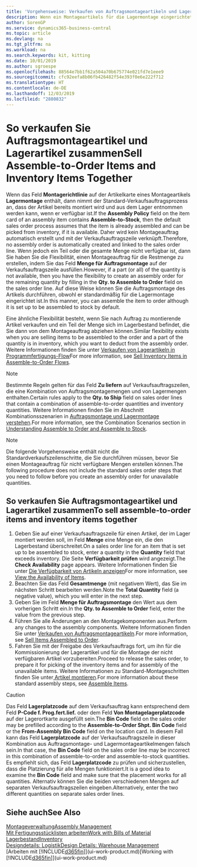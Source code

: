 ```yaml
---
title: 'Vorgehensweise: Verkaufen von Auftragsmontageartikeln und Lagerartikeln zusammen | Microsoft Docs'
description: Wenn ein Montageartikels für die Lagermontage eingerichtet ist, dann nimmt der Standard-Verkaufsauftragsprozess an, dass der Artikel bereits montiert wird und aus dem Lager entnommen werden kann, wenn er verfügbar ist. Wenn jedoch ein Teil oder die gesamte Menge nicht verfügbar ist, dann Sie haben Sie die Flexibilität, einen Montageauftrag für die Restmenge dynamisch zu erstellen.
author: SorenGP
ms.service: dynamics365-business-central
ms.topic: article
ms.devlang: na
ms.tgt_pltfrm: na
ms.workload: na
ms.search.keywords: kit, kitting
ms.date: 10/01/2019
ms.author: sgroespe
ms.openlocfilehash: 88564e7bb1f62a504a70b675774e021fd7e1eee9
ms.sourcegitcommit: cfc92eefa8b06fb426482f54e393f0e6e222f712
ms.translationtype: HT
ms.contentlocale: de-DE
ms.lasthandoff: 12/03/2019
ms.locfileid: "2880832"
---
```

# <a name="sell-assemble-to-order-items-and-inventory-items-together"></a><span data-ttu-id="d4818-104">So verkaufen Sie Auftragsmontageartikel und Lagerartikel zusammen</span><span class="sxs-lookup"><span data-stu-id="d4818-104">Sell Assemble-to-Order Items and Inventory Items Together</span></span>
<span data-ttu-id="d4818-105">Wenn das Feld **Montagerichtlinie** auf der Artikelkarte eines Montageartikels **Lagermontage** enthält, dann nimmt der Standard-Verkaufsauftragsprozess an, dass der Artikel bereits montiert wird und aus dem Lager entnommen werden kann, wenn er verfügbar ist.</span><span class="sxs-lookup"><span data-stu-id="d4818-105">If the **Assembly Policy** field on the item card of an assembly item contains **Assemble-to-Stock**, then the default sales order process assumes that the item is already assembled and can be picked from inventory, if it is available.</span></span> <span data-ttu-id="d4818-106">Daher wird kein Montageauftrag automatisch erstellt und mit der Verkaufsauftragszeile verknüpft.</span><span class="sxs-lookup"><span data-stu-id="d4818-106">Therefore, no assembly order is automatically created and linked to the sales order line.</span></span> <span data-ttu-id="d4818-107">Wenn jedoch ein Teil oder die gesamte Menge nicht verfügbar ist, dann Sie haben Sie die Flexibilität, einen Montageauftrag für die Restmenge zu erstellen, indem Sie das Feld **Menge für Auftragsmontage** auf der Verkaufsauftragszeile ausfüllen.</span><span class="sxs-lookup"><span data-stu-id="d4818-107">However, if a part (or all) of the quantity is not available, then you have the flexibility to create an assembly order for the remaining quantity by filling in the **Qty. to Assemble to Order** field on the sales order line.</span></span> <span data-ttu-id="d4818-108">Auf diese Weise können Sie die Auftragsmontage des Artikels durchführen, obwohl er standardmäßig für die Lagermontage eingerichtet ist.</span><span class="sxs-lookup"><span data-stu-id="d4818-108">In this manner, you can assemble the item to order although it is set up to be assembled to stock by default.</span></span>  

<span data-ttu-id="d4818-109">Eine ähnliche Flexibilität besteht, wenn Sie nach Auftrag zu montierende Artikel verkaufen und ein Teil der Menge sich im Lagerbestand befindet, die Sie dann von dem Montageauftrag abziehen können.</span><span class="sxs-lookup"><span data-stu-id="d4818-109">Similar flexibility exists when you are selling items to be assembled to the order and a part of the quantity is in inventory, which you want to deduct from the assembly order.</span></span> <span data-ttu-id="d4818-110">Weitere Informationen finden Sie unter [Verkaufen von Lagerartikeln in Programmfertigungs-Flow](assembly-how-to-sell-inventory-items-in-assemble-to-order-flows.md)</span><span class="sxs-lookup"><span data-stu-id="d4818-110">For more information, see [Sell Inventory Items in Assemble-to-Order Flows](assembly-how-to-sell-inventory-items-in-assemble-to-order-flows.md).</span></span>  

> [!NOTE]  
>  <span data-ttu-id="d4818-111">Bestimmte Regeln gelten für das Feld **Zu liefern** auf Verkaufsauftragszeilen, die eine Kombination von Auftragsmontagemengen und von Lagermengen enthalten.</span><span class="sxs-lookup"><span data-stu-id="d4818-111">Certain rules apply to the **Qty. to Ship** field on sales order lines that contain a combination of assemble-to-order quantities and inventory quantities.</span></span> <span data-ttu-id="d4818-112">Weitere Informationen finden Sie im Abschnitt Kombinationsszenarien in [Auftragsmontage und Lagermontage verstehen](assembly-assemble-to-order-or-assemble-to-stock.md).</span><span class="sxs-lookup"><span data-stu-id="d4818-112">For more information, see the Combination Scenarios section in [Understanding Assemble to Order and Assemble to Stock](assembly-assemble-to-order-or-assemble-to-stock.md).</span></span>  

> [!NOTE]  
>  <span data-ttu-id="d4818-113">Die folgende Vorgehensweise enthält nicht die Standardverkaufszeilenschritte, die Sie durchführen müssen, bevor Sie einen Montageauftrag für nicht verfügbare Mengen erstellen können.</span><span class="sxs-lookup"><span data-stu-id="d4818-113">The following procedure does not include the standard sales order steps that you need to follow before you create an assembly order for unavailable quantities.</span></span>

## <a name="to-sell-assemble-to-order-items-and-inventory-items-together"></a><span data-ttu-id="d4818-114">So verkaufen Sie Auftragsmontageartikel und Lagerartikel zusammen</span><span class="sxs-lookup"><span data-stu-id="d4818-114">To sell assemble-to-order items and inventory items together</span></span>  
1.  <span data-ttu-id="d4818-115">Geben Sie auf einer Verkaufsauftragszeile für einen Artikel, der im Lager montiert werden soll, im Feld **Menge** eine Menge ein, die den Lagerbestand überschreitet.</span><span class="sxs-lookup"><span data-stu-id="d4818-115">On a sales order line for an item that is set up to be assembled to stock, enter a quantity in the **Quantity** field that exceeds inventory.</span></span> <span data-ttu-id="d4818-116">Die Seite **Verfügbarkeit prüfen** wird angezeigt.</span><span class="sxs-lookup"><span data-stu-id="d4818-116">The **Check Availability** page appears.</span></span> <span data-ttu-id="d4818-117">Weitere Informationen finden Sie unter [Die Verfügbarkeit von Artikeln anzeigen](inventory-how-availability-overview.md)</span><span class="sxs-lookup"><span data-stu-id="d4818-117">For more information, see [View the Availability of Items](inventory-how-availability-overview.md).</span></span>
2.  <span data-ttu-id="d4818-118">Beachten Sie das Feld **Gesamtmenge** (mit negativem Wert), das Sie im nächsten Schritt bearbeiten werden.</span><span class="sxs-lookup"><span data-stu-id="d4818-118">Note the **Total Quantity** field (a negative value), which you will enter in the next step.</span></span>  
3.  <span data-ttu-id="d4818-119">Geben Sie im Feld **Menge für Auftragsmontage** den Wert aus dem vorherigen Schritt ein.</span><span class="sxs-lookup"><span data-stu-id="d4818-119">In the **Qty. to Assemble to Order** field, enter the value from the previous step.</span></span>  
4.  <span data-ttu-id="d4818-120">Führen Sie alle Änderungen an den Montagekomponenten aus.</span><span class="sxs-lookup"><span data-stu-id="d4818-120">Perform any changes to the assembly components.</span></span> <span data-ttu-id="d4818-121">Weitere Informationen finden Sie unter [Verkaufen von Auftragsmontageartikeln](assembly-how-to-sell-items-assembled-to-order.md).</span><span class="sxs-lookup"><span data-stu-id="d4818-121">For more information, see [Sell Items Assembled to Order](assembly-how-to-sell-items-assembled-to-order.md).</span></span>  
5.  <span data-ttu-id="d4818-122">Fahren Sie mit der Freigabe des Verkaufsauftrags fort, um ihn für die Kommissionierung der Lagerartikel und für die Montage der nicht verfügbaren Artikel vorzubereiten.</span><span class="sxs-lookup"><span data-stu-id="d4818-122">Proceed to release the sales order, to prepare it for picking of the inventory items and for assembly of the unavailable items.</span></span> <span data-ttu-id="d4818-123">Weitere Informationen zu Standard-Montageschritten finden Sie unter[ Artikel montieren](assembly-how-to-assemble-items.md).</span><span class="sxs-lookup"><span data-stu-id="d4818-123">For more information about these standard assembly steps, see [Assemble Items](assembly-how-to-assemble-items.md).</span></span>  

> [!CAUTION]  
>  <span data-ttu-id="d4818-124">Das Feld **Lagerplatzcode** auf dem Verkaufsauftrag kann entsprechend dem Feld **P-Code f. Prog.fert.lief.** oder dem Feld **Von Montagelagerplatzcode** auf der Lagerortkarte ausgefüllt sein.</span><span class="sxs-lookup"><span data-stu-id="d4818-124">The **Bin Code** field on the sales order may be prefilled according to the **Assemble-to-Order Shpt. Bin Code** field or the **From-Assembly Bin Code** field on the location card.</span></span> <span data-ttu-id="d4818-125">In diesem Fall kann das Feld **Lagerplatzcode** auf der Verkaufsauftragszeile in dieser Kombination aus Auftragsmontage- und Lagermontageartikelmengen falsch sein.</span><span class="sxs-lookup"><span data-stu-id="d4818-125">In that case, the **Bin Code** field on the sales order line may be incorrect in this combination of assemble-to-order and assemble-to-stock quantities.</span></span> <span data-ttu-id="d4818-126">Es empfiehlt sich, das Feld **Lagerplatzcode** zu prüfen und sicherzustellen, dass die Platzierung für alle Mengen funktioniert.</span><span class="sxs-lookup"><span data-stu-id="d4818-126">It is a good idea to examine the **Bin Code** field and make sure that the placement works for all quantities.</span></span> <span data-ttu-id="d4818-127">Alternativ können Sie die beiden verschiedenen Mengen auf separaten Verkaufsauftragszeilen eingeben.</span><span class="sxs-lookup"><span data-stu-id="d4818-127">Alternatively, enter the two different quantities on separate sales order lines.</span></span>  

## <a name="see-also"></a><span data-ttu-id="d4818-128">Siehe auch</span><span class="sxs-lookup"><span data-stu-id="d4818-128">See Also</span></span>  
[<span data-ttu-id="d4818-129">Montageverwaltung</span><span class="sxs-lookup"><span data-stu-id="d4818-129">Assembly Management</span></span>](assembly-assemble-items.md)  
[<span data-ttu-id="d4818-130">Mit Fertigungsstücklisten arbeiten</span><span class="sxs-lookup"><span data-stu-id="d4818-130">Work with Bills of Material</span></span>](inventory-how-work-BOMs.md)  
[<span data-ttu-id="d4818-131">Lagerbestand</span><span class="sxs-lookup"><span data-stu-id="d4818-131">Inventory</span></span>](inventory-manage-inventory.md)  
[<span data-ttu-id="d4818-132">Designdetails: Logistik</span><span class="sxs-lookup"><span data-stu-id="d4818-132">Design Details: Warehouse Management</span></span>](design-details-warehouse-management.md)  
<span data-ttu-id="d4818-133">[Arbeiten mit [!INCLUDE[d365fin](includes/d365fin_md.md)]](ui-work-product.md)</span><span class="sxs-lookup"><span data-stu-id="d4818-133">[Working with [!INCLUDE[d365fin](includes/d365fin_md.md)]](ui-work-product.md)</span></span>
